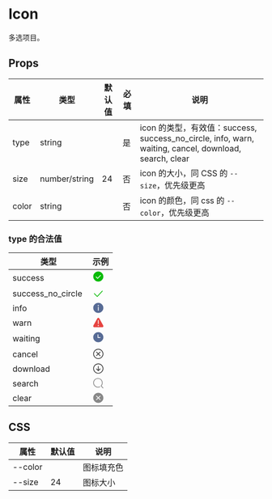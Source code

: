 # Icon

多选项目。

## Props

| 属性  | 类型          | 默认值 | 必填 | 说明                                                                                                  |
| ----- | ------------- | ------ | ---- | ----------------------------------------------------------------------------------------------------- |
| type  | string        |        | 是   | icon 的类型，有效值：success, success_no_circle, info, warn, waiting, cancel, download, search, clear |
| size  | number/string | 24     | 否   | icon 的大小，同 CSS 的 `--size`，优先级更高                                                           |
| color | string        |        | 否   | icon 的颜色，同 css 的 `--color`，优先级更高                                                          |

### type 的合法值

| 类型                | 示例                                                                                                                                                                                                                                                                                                                                                                                                                                                                                                                                                                                                                                                                                                                                                                                                                                                                                                                                                                                                                                                                                                                                                                                                                                                                                                          |
| ------------------- | ------------------------------------------------------------------------------------------------------------------------------------------------------------------------------------------------------------------------------------------------------------------------------------------------------------------------------------------------------------------------------------------------------------------------------------------------------------------------------------------------------------------------------------------------------------------------------------------------------------------------------------------------------------------------------------------------------------------------------------------------------------------------------------------------------------------------------------------------------------------------------------------------------------------------------------------------------------------------------------------------------------------------------------------------------------------------------------------------------------------------------------------------------------------------------------------------------------------------------------------------------------------------------------------------------------- |
| success             | ​<svg class="icon" width="23px" height="23.00px" viewBox="0 0 1024 1024" version="1.1" xmlns="http://www.w3.org/2000/svg"><path fill="#09bb07" d="M512 65.983389c-245.919634 0-446.016611 200.095256-446.016611 446.016611 0 245.952318 200.064292 446.016611 446.016611 446.016611S958.016611 757.952318 958.016611 512C958.016611 266.080366 757.952318 65.983389 512 65.983389zM727.231286 438.432254 471.00766 697.439161c-0.063647 0.063647-0.192662 0.096331-0.25631 0.192662-0.096331 0.063647-0.096331 0.192662-0.192662 0.25631-2.048757 1.983389-4.575729 3.19957-6.944443 4.544765-1.183497 0.672598-2.143368 1.696116-3.392232 2.176052-3.839484 1.536138-7.904314 2.33603-11.967424 2.33603-4.095794 0-8.224271-0.799892-12.096439-2.399677-1.279828-0.543583-2.303346-1.632469-3.519527-2.303346-2.368714-1.343475-4.832039-2.528692-6.880796-4.544765-0.063647-0.063647-0.096331-0.192662-0.159978-0.25631-0.063647-0.096331-0.192662-0.096331-0.25631-0.192662l-126.016611-129.503454c-12.320065-12.672705-12.032791-32.928047 0.639914-45.248112 12.672705-12.287381 32.895364-12.063755 45.248112 0.639914l103.26354 106.112189 233.279613-235.839269c12.416396-12.576374 32.704421-12.703669 45.248112-0.25631C739.520387 405.600538 739.647682 425.85588 727.231286 438.432254z" /></svg> |
| success_no_circle ​ | <svg class="icon" width="23px" height="23.00px" viewBox="0 0 1024 1024" version="1.1" xmlns="http://www.w3.org/2000/svg"><path fill="#09bb07" d="M887.904744 298.20852c-12.863647-12.063755-33.151673-11.487488-45.215428 1.408843L415.935493 753.983819 182.815858 524.287381c-12.607338-12.416396-32.8644-12.287381-45.280796 0.319957-12.416396 12.576374-12.256417 32.8644 0.352641 45.248112l256.479935 252.671415c0.096331 0.096331 0.223626 0.127295 0.319957 0.223626s0.127295 0.223626 0.223626 0.319957c2.016073 1.919742 4.448434 3.008628 6.784464 4.288456 1.152533 0.672598 2.143368 1.663432 3.359548 2.143368 3.775837 1.47249 7.775299 2.239699 11.743798 2.239699 4.192125 0 8.384249-0.832576 12.287381-2.496009 1.312512-0.543583 2.33603-1.663432 3.552211-2.368714 2.399677-1.408843 4.895686-2.59234 6.944443-4.67206 0.096331-0.096331 0.127295-0.25631 0.223626-0.352641 0.063647-0.096331 0.192662-0.127295 0.287273-0.223626L889.277463 343.420508C901.439269 330.591265 900.768391 310.335923 887.904744 298.20852z" /></svg>                                                                                                                                                                                                                                                     |
| info ​              | <svg class="icon" width="23px" height="23.00px" viewBox="0 0 1024 1024" version="1.1" xmlns="http://www.w3.org/2000/svg"><path fill="#576b95" d="M512 65.983389c-245.952318 0-446.016611 200.064292-446.016611 446.016611S266.047682 958.016611 512 958.016611 958.016611 757.952318 958.016611 512 757.952318 65.983389 512 65.983389zM544.00086 736.00086c0 17.695686-14.303454 32.00086-32.00086 32.00086s-32.00086-14.303454-32.00086-32.00086L479.99914 448c0-17.695686 14.303454-32.00086 32.00086-32.00086 17.695686 0 32.00086 14.303454 32.00086 32.00086L544.00086 736.00086zM512 352.00086c-26.496224 0-48.00043-21.53689-48.00043-48.00043 0-26.527187 21.504206-48.00043 48.00043-48.00043s48.00043 21.471523 48.00043 48.00043C560.00043 330.46397 538.496224 352.00086 512 352.00086z" /></svg>                                                                                                                                                                                                                                                                                                                                                                                                                                                                                                |
| warn ​              | <svg class="icon" width="23px" height="23.00px" viewBox="0 0 1024 1024" version="1.1" xmlns="http://www.w3.org/2000/svg"><path fill="#e64340" d="M942.656 769.376 602.112 159.584c-22.144-39.712-55.104-62.496-90.304-62.496-35.232 0-68.16 22.784-90.368 62.528L81.312 769.344c-22.016 39.456-24.256 79.456-6.112 110.4C93.344 910.624 129.664 928 174.88 928l674.24 0c45.184 0 81.536-17.376 99.648-48.256C966.944 848.8 964.672 808.832 942.656 769.376zM480 320c0-17.664 14.336-32 32-32s32 14.336 32 32l0 288c0 17.696-14.336 32-32 32s-32-14.304-32-32L480 320zM512 832.128c-26.528 0-48-21.504-48-48s21.472-48 48-48 48 21.504 48 48S538.528 832.128 512 832.128z" /></svg>                                                                                                                                                                                                                                                                                                                                                                                                                                                                                                                                                                                                                            |
| waiting             | ​ <svg class="icon" width="23px" height="23.00px" viewBox="0 0 1024 1024" version="1.1" xmlns="http://www.w3.org/2000/svg"><path fill="#576b95" d="M511.913993 63.989249c-247.012263 0-447.924744 200.912481-447.924744 447.924744s200.912481 447.924744 447.924744 447.924744 447.924744-200.912481 447.924744-447.924744S758.926256 63.989249 511.913993 63.989249zM671.199059 575.903242 480.263397 575.903242c-17.717453 0-32.166639-14.449185-32.166639-32.166639L448.096758 289.15572c0-17.717453 14.277171-31.994625 31.994625-31.994625s31.994625 14.277171 31.994625 31.994625l0 222.930287 159.285066 0c17.717453 0 31.994625 14.277171 31.994625 31.994625S688.916513 575.903242 671.199059 575.903242z" /></svg>                                                                                                                                                                                                                                                                                                                                                                                                                                                                                                                                                                                  |
| cancel ​            | <svg class="icon" width="23px" height="23.00px" viewBox="0 0 1024 1024" version="1.1" xmlns="http://www.w3.org/2000/svg"><path fill="#353535" d="M512 960c-247.039484 0-448-200.960516-448-448S264.960516 64 512 64 960 264.960516 960 512 759.039484 960 512 960zM512 128.287273c-211.584464 0-383.712727 172.128262-383.712727 383.712727 0 211.551781 172.128262 383.712727 383.712727 383.712727 211.551781 0 383.712727-172.159226 383.712727-383.712727C895.712727 300.415536 723.551781 128.287273 512 128.287273zM557.05545 513.376159l138.367639-136.864185c12.576374-12.416396 12.672705-32.671738 0.25631-45.248112s-32.704421-12.672705-45.248112-0.25631l-138.560301 137.024163-136.447897-136.864185c-12.512727-12.512727-32.735385-12.576374-45.248112-0.063647-12.512727 12.480043-12.54369 32.735385-0.063647 45.248112l136.255235 136.671523-137.376804 135.904314c-12.576374 12.447359-12.672705 32.671738-0.25631 45.248112 6.271845 6.335493 14.496116 9.504099 22.751351 9.504099 8.12794 0 16.25588-3.103239 22.496761-9.247789l137.567746-136.064292 138.687596 139.136568c6.240882 6.271845 14.432469 9.407768 22.65674 9.407768 8.191587 0 16.352211-3.135923 22.591372-9.34412 12.512727-12.480043 12.54369-32.704421 0.063647-45.248112L557.05545 513.376159z" /></svg>           |
| download ​          | <svg class="icon" width="23px" height="23.00px" viewBox="0 0 1024 1024" version="1.1" xmlns="http://www.w3.org/2000/svg"><path fill="#353535" d="M512 960C264.96 960 64 759.04 64 512S264.96 64 512 64s448 200.96 448 448S759.04 960 512 960zM512 128C300.256 128 128 300.256 128 512c0 211.744 172.256 384 384 384 211.744 0 384-172.256 384-384C896 300.256 723.744 128 512 128zM694.56 522.144c-12.544-12.608-33.376-12.64-45.952-0.064L544 625.984 544 319.328c0-17.76-14.208-32.16-32-32.16-17.76 0-32 14.4-32 32.16l0 308.32-105.216-106.688c-12.48-12.608-32.704-12.736-45.312-0.256C316.832 533.216 316.8 553.6 329.28 566.208l159.36 161.056c6.272 6.336 14.592 9.568 22.88 9.568 8.16 0 16.384-3.168 22.624-9.312 0.032-0.064 0.032-0.064 0.064-0.128 0.032 0 0.064 0 0.096-0.064l160.192-159.68C707.072 555.104 707.104 534.72 694.56 522.144z" /></svg>                                                                                                                                                                                                                                                                                                                                                                                                                                           |
| search ​            | <svg class="icon" width="23px" height="23.00px" viewBox="0 0 1024 1024" version="1.1" xmlns="http://www.w3.org/2000/svg"><path fill="#888888" d="M953.474215 908.234504l-152.576516-163.241391c61.92508-74.48211 95.81186-167.36973 95.81186-265.073744 0-229.294809-186.63531-415.930119-416.102133-415.930119-229.294809 0-415.930119 186.63531-415.930119 415.930119s186.63531 415.930119 415.930119 415.930119c60.032925 0 118.00168-12.55703 172.186125-37.327062 16.169326-7.396607 23.221905-26.318159 15.825298-42.315471-7.396607-16.169326-26.318159-23.221905-42.315471-15.825298-45.927768 20.813707-94.951789 31.478582-145.695952 31.478582-194.031917 0-351.94087-157.908953-351.94087-351.94087 0-194.031917 157.908953-351.94087 351.94087-351.94087 194.031917 0 351.94087 157.908953 351.94087 351.94087 0 91.339493-34.918864 177.86259-98.048043 243.743995-12.213002 12.729044-11.868974 33.026709 0.860071 45.239711 1.032085 0.860071 2.236183 1.204099 3.268268 2.064169 0.860071 1.204099 1.376113 2.752226 2.408198 3.956325l165.477574 177.00252c6.192508 6.70855 14.793214 10.148833 23.393919 10.148833 7.912649 0 15.653284-2.92424 21.845792-8.600706C964.827146 941.433227 965.515202 921.135562 953.474215 908.234504z" /></svg>                                            |
| clear               | <svg class="icon" width="23px" height="23.00px" viewBox="0 0 1024 1024" version="1.1" xmlns="http://www.w3.org/2000/svg"><path fill="#888888" d="M512 64c-247.00852 0-448 200.960516-448 448S264.960516 960 512 960c247.00852 0 448-200.960516 448-448S759.039484 64 512 64zM694.752211 649.984034c12.480043 12.54369 12.447359 32.768069-0.063647 45.248112-6.239161 6.208198-14.399785 9.34412-22.591372 9.34412-8.224271 0-16.415858-3.135923-22.65674-9.407768l-137.60043-138.016718-138.047682 136.576912c-6.239161 6.14455-14.368821 9.247789-22.496761 9.247789-8.255235 0-16.479505-3.168606-22.751351-9.504099-12.416396-12.576374-12.320065-32.800753 0.25631-45.248112l137.887703-136.384249-137.376804-137.824056c-12.480043-12.512727-12.447359-32.768069 0.063647-45.248112 12.512727-12.512727 32.735385-12.447359 45.248112 0.063647l137.567746 137.984034 138.047682-136.575192c12.54369-12.447359 32.831716-12.320065 45.248112 0.25631 12.447359 12.576374 12.320065 32.831716-0.25631 45.248112L557.344443 512.127295 694.752211 649.984034z" /></svg>                                                                                                                                                                                                                                    |

## CSS

| 属性    | 默认值 | 说明       |
| ------- | ------ | ---------- |
| --color |        | 图标填充色 |
| --size  | 24     | 图标大小   |

